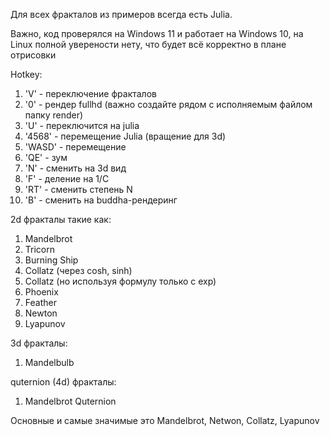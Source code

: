 Для всех фракталов из примеров всегда есть Julia.

Важно, код проверялся на Windows 11 и работает на Windows 10, на Linux полной уверености нету, что будет всё корректно в плане отрисовки


Hotkey:
1. 'V' - переключение фракталов
2. '0' - рендер fullhd (важно создайте рядом с исполняемым файлом папку render)
3. 'U' - переключится на julia
4. '4568' - перемещение Julia (вращение для 3d)
5. 'WASD' - перемещение
6. 'QE' - зум
7. 'N' - сменить на 3d вид
8. 'F' - деление на 1/C
9. 'RT' - сменить степень N
10. 'B' - сменить на buddha-рендеринг

2d фракталы такие как:
1. Mandelbrot
2. Tricorn
3. Burning Ship
4. Collatz (через cosh, sinh)
5. Collatz (но используя формулу только c exp)
6. Phoenix
7. Feather
8. Newton
9. Lyapunov

3d фракталы:
1. Mandelbulb

quternion (4d) фракталы:
1. Mandelbrot Quternion

Основные и самые значимые это Mandelbrot, Netwon, Collatz, Lyapunov